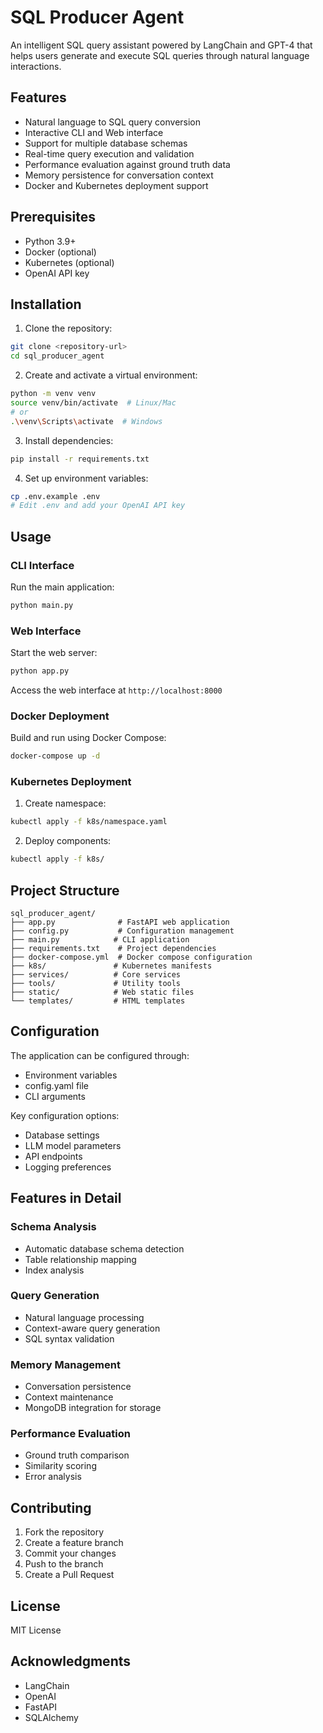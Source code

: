 # SQL Producer Agent

An intelligent SQL query assistant powered by LangChain and GPT-4 that helps users generate and execute SQL queries through natural language interactions.

## Features

- Natural language to SQL query conversion
- Interactive CLI and Web interface
- Support for multiple database schemas
- Real-time query execution and validation
- Performance evaluation against ground truth data
- Memory persistence for conversation context
- Docker and Kubernetes deployment support

## Prerequisites

- Python 3.9+
- Docker (optional)
- Kubernetes (optional)
- OpenAI API key

## Installation

1. Clone the repository:
```bash
git clone <repository-url>
cd sql_producer_agent
```

2. Create and activate a virtual environment:
```bash
python -m venv venv
source venv/bin/activate  # Linux/Mac
# or
.\venv\Scripts\activate  # Windows
```

3. Install dependencies:
```bash
pip install -r requirements.txt
```

4. Set up environment variables:
```bash
cp .env.example .env
# Edit .env and add your OpenAI API key
```

## Usage

### CLI Interface

Run the main application:
```bash
python main.py
```

### Web Interface

Start the web server:
```bash
python app.py
```
Access the web interface at `http://localhost:8000`

### Docker Deployment

Build and run using Docker Compose:
```bash
docker-compose up -d
```

### Kubernetes Deployment

1. Create namespace:
```bash
kubectl apply -f k8s/namespace.yaml
```

2. Deploy components:
```bash
kubectl apply -f k8s/
```

## Project Structure

```
sql_producer_agent/
├── app.py              # FastAPI web application
├── config.py           # Configuration management
├── main.py            # CLI application
├── requirements.txt    # Project dependencies
├── docker-compose.yml  # Docker compose configuration
├── k8s/               # Kubernetes manifests
├── services/          # Core services
├── tools/             # Utility tools
├── static/            # Web static files
└── templates/         # HTML templates
```

## Configuration

The application can be configured through:
- Environment variables
- config.yaml file
- CLI arguments

Key configuration options:
- Database settings
- LLM model parameters
- API endpoints
- Logging preferences

## Features in Detail

### Schema Analysis
- Automatic database schema detection
- Table relationship mapping
- Index analysis

### Query Generation
- Natural language processing
- Context-aware query generation
- SQL syntax validation

### Memory Management
- Conversation persistence
- Context maintenance
- MongoDB integration for storage

### Performance Evaluation
- Ground truth comparison
- Similarity scoring
- Error analysis

## Contributing

1. Fork the repository
2. Create a feature branch
3. Commit your changes
4. Push to the branch
5. Create a Pull Request

## License

MIT License

## Acknowledgments

- LangChain
- OpenAI
- FastAPI
- SQLAlchemy
